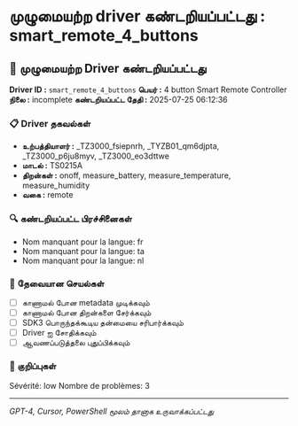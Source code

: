 # முழுமையற்ற driver கண்டறியப்பட்டது : smart_remote_4_buttons

## 🚨 முழுமையற்ற Driver கண்டறியப்பட்டது

**Driver ID :** `smart_remote_4_buttons`
**பெயர் :** 4 button Smart Remote Controller
**நிலை :** incomplete
**கண்டறியப்பட்ட தேதி :** 2025-07-25 06:12:36

### 📋 Driver தகவல்கள்
- **உற்பத்தியாளர் :** _TZ3000_fsiepnrh, _TYZB01_qm6djpta, _TZ3000_p6ju8myv, _TZ3000_eo3dttwe
- **மாடல் :** TS0215A
- **திறன்கள் :** onoff, measure_battery, measure_temperature, measure_humidity
- **வகை :** remote

### 🔍 கண்டறியப்பட்ட பிரச்சினைகள்
- Nom manquant pour la langue: fr
- Nom manquant pour la langue: ta
- Nom manquant pour la langue: nl

### 🎯 தேவையான செயல்கள்
- [ ] காணாமல் போன metadata முடிக்கவும்
- [ ] காணாமல் போன திறன்களை சேர்க்கவும்
- [ ] SDK3 பொருந்தக்கூடிய தன்மையை சரிபார்க்கவும்
- [ ] Driver ஐ சோதிக்கவும்
- [ ] ஆவணப்படுத்தலை புதுப்பிக்கவும்

### 📝 குறிப்புகள்
Sévérité: low
Nombre de problèmes: 3

---
*GPT-4, Cursor, PowerShell மூலம் தானாக உருவாக்கப்பட்டது*

